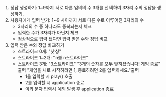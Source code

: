 1. 정답 생성하기: 1~9까지 서로 다른 임의의 수 3개를 선택하여 3자리 수의 정답을 생성하기.
2. 사용자에게 입력 받기: 1~9 사이까지 서로 다른 수로 이루어진 3자리의 수
   - 3자리의 수 중 하나라도 중복되는지 체크
   - 입력한 수가 3자리가 아닌지 체크
   - 정상적으로 입력 됐다면 입력 받은 수와 정답 비교
3. 입력 받은 수와 정답 비교하기
   - 스트라이크 0개: "낫싱"
   - 스트라이크 1~2개: "n볼 n스트라이크"
   - 스트라이크 3개: "3스트라이크"
     "3개의 숫자를 모두 맞히셨습니다! 게임 종료" 출력
     "게임을 새로 시작하려면 1, 종료하려면 2를 입력하세요."출력
     - 1을 입력할 시 play() 호출
     - 2를 입력할 시 application 종료
     - 이외 문자 입력시 예외 발생 후 application 종료
